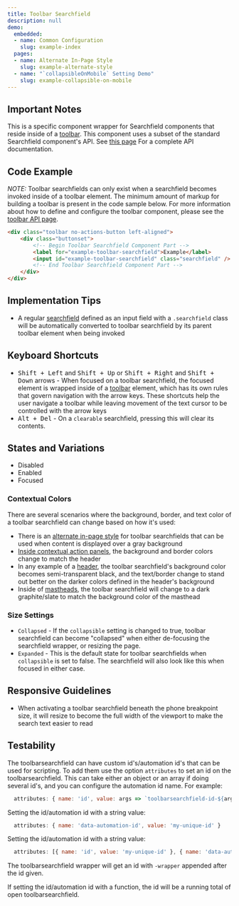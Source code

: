 ```yaml
---
title: Toolbar Searchfield
description: null
demo:
  embedded:
  - name: Common Configuration
    slug: example-index
  pages:
  - name: Alternate In-Page Style
    slug: example-alternate-style
  - name: "`collapsibleOnMobile` Setting Demo"
    slug: example-collapsible-on-mobile
---
```


## Important Notes

This is a specific component wrapper for Searchfield components that reside inside of a [toolbar](../toolbar/readme.md). This component uses a subset of the standard Searchfield component's API. See [this page](../searchfield/readme.md) For a complete API documentation.

## Code Example

*NOTE:* Toolbar searchfields can only exist when a searchfield becomes invoked inside of a toolbar element.  The minimum amount of markup for building a toolbar is present in the code sample below.  For more information about how to define and configure the toolbar component, please see the [toolbar API page](../toolbar/readme.md).

```html
<div class="toolbar no-actions-button left-aligned">
    <div class="buttonset">
        <!-- Begin Toolbar Searchfield Component Part -->
        <label for="example-toolbar-searchfield">Example</label>
        <input id="example-toolbar-searchfield" class="searchfield" />
        <!-- End Toolbar Searchfield Component Part -->
    </div>
</div>
```

## Implementation Tips

- A regular [searchfield](../searchfield/readme.md) defined as an input field with a `.searchfield` class will be automatically converted to toolbar searchfield by its parent toolbar element when being invoked

## Keyboard Shortcuts

- <kbd>Shift + Left</kbd> and <kbd>Shift + Up</kbd> or <kbd>Shift + Right</kbd> and <kbd>Shift + Down</kbd> arrows - When focused on a toolbar searchfield, the focused element is wrapped inside of a [toolbar](../toolbar/readme.md) element, which has its own rules that govern navigation with the arrow keys.  These shortcuts help the user navigate a toolbar while leaving movement of the text cursor to be controlled with the arrow keys
- <kbd>Alt + Del</kbd> - On a `clearable` searchfield, pressing this will clear its contents.

## States and Variations

- Disabled
- Enabled
- Focused

### Contextual Colors

There are several scenarios where the background, border, and text color of a toolbar searchfield can change based on how it's used:

- There is an [alternate in-page style](https://latest-enterprise.demo.design.infor.com/components/toolbarsearchfield/example-alternate-style.html) for toolbar searchfields that can be used when content is displayed over a gray background
- [Inside contextual action panels](https://latest-enterprise.demo.design.infor.com/components/toolbarsearchfield/example-inside-contextual-panel.html), the background and border colors change to match the header
- In any example of a [header](../header/readme.md), the toolbar searchfield's background color becomes semi-transparent black, and the text/border change to stand out better on the darker colors defined in the header's background
- Inside of [mastheads](../masthead/readme.md), the toolbar searchfield will change to a dark graphite/slate to match the background color of the masthead

### Size Settings

- `Collapsed` - If the `collapsible` setting is changed to true, toolbar searchfield can become "collapsed" when either de-focusing the searchfield wrapper, or resizing the page.
- `Expanded` - This is the default state for toolbar searchfields when `collapsible` is set to false.  The searchfield will also look like this when focused in either case.

## Responsive Guidelines

- When activating a toolbar searchfield beneath the phone breakpoint size, it will resize to become the full width of the viewport to make the search text easier to read

## Testability

The toolbarsearchfield can have custom id's/automation id's that can be used for scripting. To add them use the option `attributes` to set an id on the toolbarsearchfield. This can take either an object or an array if doing several id's, and you can configure the automation id name. For example:

```js
  attributes: { name: 'id', value: args => `toolbarsearchfield-id-${args.id}` }
```

Setting the id/automation id with a string value:

```js
  attributes: { name: 'data-automation-id', value: 'my-unique-id' }
```

Setting the id/automation id with a string value:

```js
  attributes: [{ name: 'id', value: 'my-unique-id' }, { name: 'data-automation-id', value: 'my-unique-id' }]
```

The toolbarsearchfield wrapper will get an id with `-wrapper` appended after the id given.

If setting the id/automation id with a function, the id will be a running total of open toolbarsearchfield.
